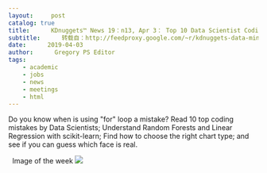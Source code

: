 ```yaml
---
layout:     post
catalog: true
title:      KDnuggets™ News 19：n13, Apr 3： Top 10 Data Scientist Coding Mistakes; Explaining Random Forest; Which Face is Real?
subtitle:      转载自：http://feedproxy.google.com/~r/kdnuggets-data-mining-analytics/~3/swwfs7MfcOE/n13.html
date:      2019-04-03
author:      Gregory PS Editor
tags:
    - academic
    - jobs
    - news
    - meetings
    - html
---
```


Do you know when is using "for" loop a mistake? Read 10 top coding mistakes by Data Scientists; Understand Random Forests and Linear Regression with scikit-learn; Find how to choose the right chart type; and see if you can guess which face is real.

  Image of the week
![](https://i.ibb.co/BfMTHtk/some-complicated-function.jpg)
 






